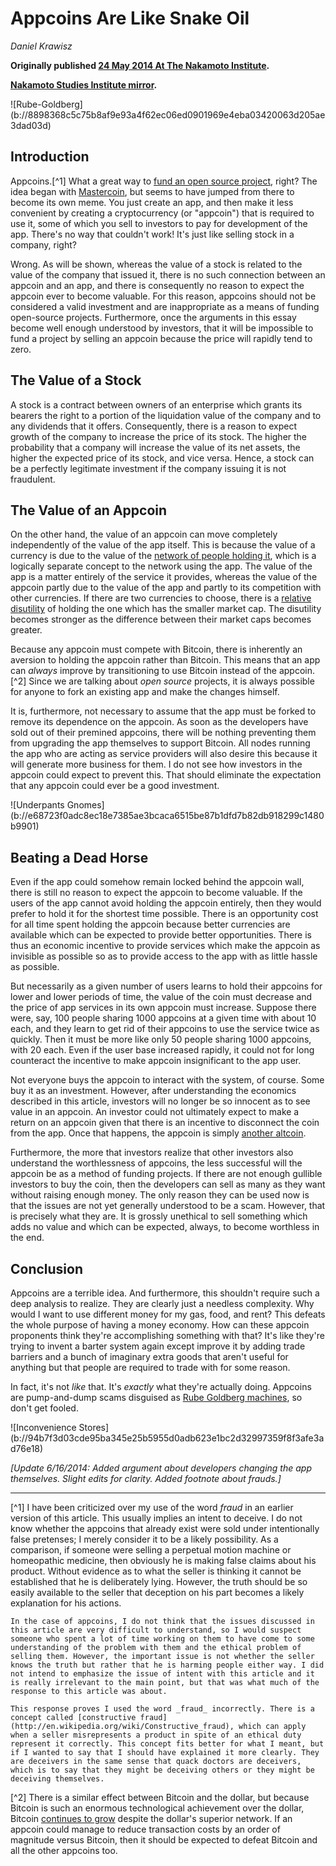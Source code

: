 # Appcoins Are Like Snake Oil

_Daniel Krawisz_

**Originally published [24 May 2014 At The Nakamoto Institute](https://nakamotoinstitute.org/mempool/appcoins-are-snake-oil/).**

**[Nakamoto Studies Institute mirror](https://nakamotostudies.org/literature/appcoins-are-snake-oil/).**

<div class="my-4 text-center">![Rube-Goldberg](b://8898368c5c75b8af9e93a4f62ec06ed0901969e4eba03420063d205ae3dad03d)</div>

## Introduction

Appcoins.[^1] What a great way to [fund an open source project](http://startupboy.com/2014/03/09/the-bitcoin-model-for-crowdfunding/), right? The idea began with [Mastercoin](https://github.com/TheDaleks/ContentDK/blob/master/Markdowns/2013-12-20-mastercoin-is-a-nightmare-of-insanity.md), but seems to have jumped from there to become its own meme. You just create an app, and then make it less convenient by creating a cryptocurrency (or "appcoin") that is required to use it, some of which you sell to investors to pay for development of the app. There's no way that couldn't work! It's just like selling stock in a company, right?

Wrong. As will be shown, whereas the value of a stock is related to the value of the company that issued it, there is no such connection between an appcoin and an app, and there is consequently no reason to expect the appcoin ever to become valuable. For this reason, appcoins should not be considered a valid investment and are inappropriate as a means of funding open-source projects. Furthermore, once the arguments in this essay become well enough understood by investors, that it will be impossible to fund a project by selling an appcoin because the price will rapidly tend to zero.

## The Value of a Stock

A stock is a contract between owners of an enterprise which grants its bearers the right to a portion of the liquidation value of the company and to any dividends that it offers. Consequently, there is a reason to expect growth of the company to increase the price of its stock. The higher the probability that a company will increase the value of its net assets, the higher the expected price of its stock, and vice versa. Hence, a stock can be a perfectly legitimate investment if the company issuing it is not fraudulent.

## The Value of an Appcoin

On the other hand, the value of an appcoin can move completely independently of the value of the app itself. This is because the value of a currency is due to the value of the [network of people holding it](https://github.com/TheDaleks/ContentDK/blob/master/Markdowns/2014-05-03-how-we-know-bitcoin-is-not-a-bubble.md), which is a logically separate concept to the network using the app. The value of the app is a matter entirely of the service it provides, whereas the value of the appcoin partly due to the value of the app and partly to its competition with other currencies. If there are two currencies to choose, there is a [relative disutility](https://github.com/TheDaleks/ContentDK/blob/master/Markdowns/2014-03-14-the-coming-demise-of-altcoins.md) of holding the one which has the smaller market cap. The disutility becomes stronger as the difference between their market caps becomes greater.

Because any appcoin must compete with Bitcoin, there is inherently an aversion to holding the appcoin rather than Bitcoin. This means that an app can _always_ improve by transitioning to use Bitcoin instead of the appcoin.[^2] Since we are talking about _open source_ projects, it is always possible for anyone to fork an existing app and make the changes himself.

It is, furthermore, not necessary to assume that the app must be forked to remove its dependence on the appcoin. As soon as the developers have sold out of their premined appcoins, there will be nothing preventing them from upgrading the app themselves to support Bitcoin. All nodes running the app who are acting as service providers will also desire this because it will generate more business for them. I do not see how investors in the appcoin could expect to prevent this. That should eliminate the expectation that any appcoin could ever be a good investment.

<div class="my-4 text-center">![Underpants Gnomes](b://e68723f0adc8ec18e7385ae3bcaca6515be87b1dfd7b82db918299c1480b9901)</div>

## Beating a Dead Horse

Even if the app could somehow remain locked behind the appcoin wall, there is still no reason to expect the appcoin to become valuable. If the users of the app cannot avoid holding the appcoin entirely, then they would prefer to hold it for the shortest time possible. There is an opportunity cost for all time spent holding the appcoin because better currencies are available which can be expected to provide better opportunities. There is thus an economic incentive to provide services which make the appcoin as invisible as possible so as to provide access to the app with as little hassle as possible.

But necessarily as a given number of users learns to hold their appcoins for lower and lower periods of time, the value of the coin must decrease and the price of app services in its own appcoin must increase. Suppose there were, say, 100 people sharing 1000 appcoins at a given time with about 10 each, and they learn to get rid of their appcoins to use the service twice as quickly. Then it must be more like only 50 people sharing 1000 appcoins, with 20 each. Even if the user base increased rapidly, it could not for long counteract the incentive to make appcoin insignificant to the app user.

Not everyone buys the appcoin to interact with the system, of course. Some buy it as an investment. However, after understanding the economics described in this article, investors will no longer be so innocent as to see value in an appcoin. An investor could not ultimately expect to make a return on an appcoin given that there is an incentive to disconnect the coin from the app. Once that happens, the appcoin is simply [another altcoin](https://github.com/TheDaleks/ContentDK/blob/master/Markdowns/2013-08-22-the-problem-with-altcoins.md).

Furthermore, the more that investors realize that other investors also understand the worthlessness of appcoins, the less successful will the appcoin be as a method of funding projects. If there are not enough gullible investors to buy the coin, then the developers can sell as many as they want without raising enough money. The only reason they can be used now is that the issues are not yet generally understood to be a scam. However, that is precisely what they are. It is grossly unethical to sell something which adds no value and which can be expected, always, to become worthless in the end.

## Conclusion

Appcoins are a terrible idea. And furthermore, this shouldn't require such a deep analysis to realize. They are clearly just a needless complexity. Why would I want to use different money for my gas, food, and rent? This defeats the whole purpose of having a money economy. How can these appcoin proponents think they're accomplishing something with that? It's like they're trying to invent a barter system again except improve it by adding trade barriers and a bunch of imaginary extra goods that aren't useful for anything but that people are required to trade with for some reason.

In fact, it's not _like_ that. It's _exactly_ what they're actually doing. Appcoins are pump-and-dump scams disguised as [Rube Goldberg machines](http://en.wikipedia.org/wiki/Rube_Goldberg_machine), so don't get fooled.

<div class="my-4 text-center">![Inconvenience Stores](b://94b7f3d03cde95ba345e25b5955d0adb623e1bc2d32997359f8f3afe3ad76e18)</div>

_[Update 6/16/2014: Added argument about developers changing the app themselves. Slight edits for clarity. Added footnote about frauds.]_


* * *

[^1] I have been criticized over my use of the word _fraud_ in an earlier version of this article. This usually implies an intent to deceive. I do not know whether the appcoins that already exist were sold under intentionally false pretenses; I merely consider it to be a likely possibility. As a comparison, if someone were selling a perpetual motion machine or homeopathic medicine, then obviously he is making false claims about his product. Without evidence as to what the seller is thinking it cannot be established that he is deliberately lying. However, the truth should be so easily available to the seller that deception on his part becomes a likely explanation for his actions.

    In the case of appcoins, I do not think that the issues discussed in this article are very difficult to understand, so I would suspect someone who spent a lot of time working on them to have come to some understanding of the problem with them and the ethical problem of selling them. However, the important issue is not whether the seller knows the truth but rather that he is harming people either way. I did not intend to emphasize the issue of intent with this article and it is really irrelevant to the main point, but that was what much of the response to this article was about.

    This response proves I used the word _fraud_ incorrectly. There is a concept called [constructive fraud](http://en.wikipedia.org/wiki/Constructive_fraud), which can apply when a seller misrepresents a product in spite of an ethical duty represent it correctly. This concept fits better for what I meant, but if I wanted to say that I should have explained it more clearly. They are deceivers in the same sense that quack doctors are deceivers, which is to say that they might be deceiving others or they might be deceiving themselves.

[^2] There is a similar effect between Bitcoin and the dollar, but because Bitcoin is such an enormous technological achievement over the dollar, Bitcoin [continues to grow](https://github.com/TheDaleks/ContentDK/blob/master/Markdowns/2014-02-01-why-bitcoin-will-continue-to-grow.md) despite the dollar's superior network. If an appcoin could manage to reduce transaction costs by an order of magnitude versus Bitcoin, then it should be expected to defeat Bitcoin and all the other appcoins too.

